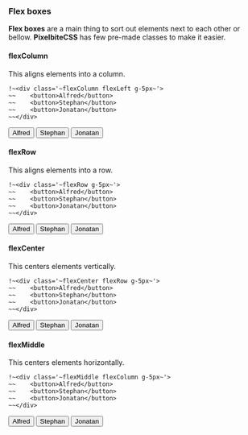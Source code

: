 ### Flex boxes
**Flex boxes** are a main thing to sort out elements next to each other or bellow.
__PixelbiteCSS__ has few pre-made classes to make it easier.

#### flexColumn
This aligns elements into a column.

```
!~<div class='~flexColumn flexLeft g-5px~'>
~~    <button>Alfred</button>
~~    <button>Stephan</button>
~~    <button>Jonatan</button>
~~</div>
```
<div class='flexColumn flexLeft g-5px b-1px-solid-primary p-12px'>
    <button>Alfred</button>
    <button>Stephan</button>
    <button>Jonatan</button>
</div>

#### flexRow
This aligns elements into a row.

```
!~<div class='~flexRow g-5px~'>
~~    <button>Alfred</button>
~~    <button>Stephan</button>
~~    <button>Jonatan</button>
~~</div>
```
<div class='flexRow g-5px b-1px-solid-primary p-12px'>
    <button>Alfred</button>
    <button>Stephan</button>
    <button>Jonatan</button>
</div>

#### flexCenter
This centers elements vertically.

```
!~<div class='~flexCenter flexRow g-5px~'>
~~    <button>Alfred</button>
~~    <button>Stephan</button>
~~    <button>Jonatan</button>
~~</div>
```
<div class='flexCenter flexRow g-5px b-1px-solid-primary p-12px'>
    <button>Alfred</button>
    <button>Stephan</button>
    <button>Jonatan</button>
</div>

#### flexMiddle
This centers elements horizontally.

```
!~<div class='~flexMiddle flexColumn g-5px~'>
~~    <button>Alfred</button>
~~    <button>Stephan</button>
~~    <button>Jonatan</button>
~~</div>
```
<div class='flexMiddle flexColumn g-5px b-1px-solid-primary p-12px'>
    <button>Alfred</button>
    <button>Stephan</button>
    <button>Jonatan</button>
</div>
